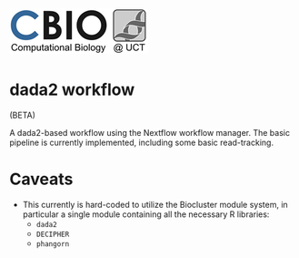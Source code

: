 # ![kviljoen/16S-rDNA-dada2-pipeline](/assets/cbio_logo.png)

# dada2 workflow

(BETA)

A dada2-based workflow using the Nextflow workflow manager.  The basic pipeline is currently implemented, including some basic read-tracking. 

# Caveats

* This currently is hard-coded to utilize the Biocluster module system, in particular a single module containing all the necessary R libraries:
  * `dada2`
  * `DECIPHER`
  * `phangorn`



